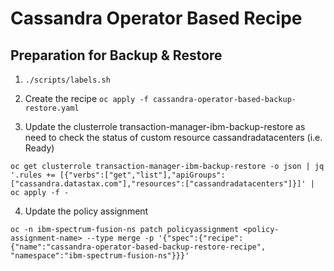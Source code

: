 Cassandra Operator Based Recipe
==============================

## Preparation for Backup & Restore
1. `./scripts/labels.sh`

2. Create the recipe `oc apply -f cassandra-operator-based-backup-restore.yaml`

3. Update the clusterrole transaction-manager-ibm-backup-restore as need to check the status of custom resource cassandradatacenters (i.e. Ready)
```
oc get clusterrole transaction-manager-ibm-backup-restore -o json | jq '.rules += [{"verbs":["get","list"],"apiGroups":["cassandra.datastax.com"],"resources":["cassandradatacenters"]}]' | oc apply -f -
```
4. Update the policy assignment
```
oc -n ibm-spectrum-fusion-ns patch policyassignment <policy-assignment-name> --type merge -p '{"spec":{"recipe":{"name":"cassandra-operator-based-backup-restore-recipe", "namespace":"ibm-spectrum-fusion-ns"}}}'
```